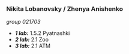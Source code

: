 ### Nikita Lobanovsky / Zhenya Anishenko 
*group 021703*

- ***1 lab:*** 1.5.2 Pyatnashki
- ***2 lab:*** 2.1 Zoo
- ***3 lab:*** 2.1 ATM

